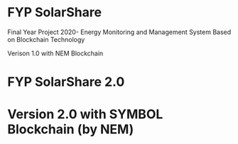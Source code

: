 # FYP SolarShare
Final Year Project 2020- Energy Monitoring and Management System Based on Blockchain Technology

Verison 1.0 with NEM Blockchain

# FYP SolarShare 2.0
Version 2.0 with SYMBOL Blockchain (by NEM)
=
